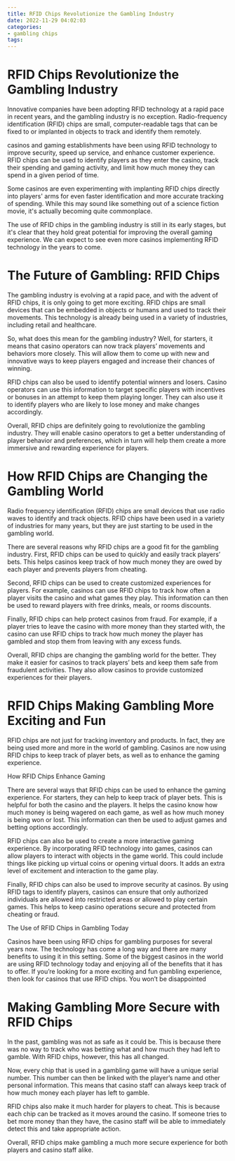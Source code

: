 ```yaml
---
title: RFID Chips Revolutionize the Gambling Industry
date: 2022-11-29 04:02:03
categories:
- gambling chips
tags:
---
```



#  RFID Chips Revolutionize the Gambling Industry

Innovative companies have been adopting RFID technology at a rapid pace in recent years, and the gambling industry is no exception. Radio-frequency identification (RFID) chips are small, computer-readable tags that can be fixed to or implanted in objects to track and identify them remotely.

 casinos and gaming establishments have been using RFID technology to improve security, speed up service, and enhance customer experience. RFID chips can be used to identify players as they enter the casino, track their spending and gaming activity, and limit how much money they can spend in a given period of time.

Some casinos are even experimenting with implanting RFID chips directly into players' arms for even faster identification and more accurate tracking of spending. While this may sound like something out of a science fiction movie, it's actually becoming quite commonplace.

The use of RFID chips in the gambling industry is still in its early stages, but it's clear that they hold great potential for improving the overall gaming experience. We can expect to see even more casinos implementing RFID technology in the years to come.

#  The Future of Gambling: RFID Chips

The gambling industry is evolving at a rapid pace, and with the advent of RFID chips, it is only going to get more exciting. RFID chips are small devices that can be embedded in objects or humans and used to track their movements. This technology is already being used in a variety of industries, including retail and healthcare.

So, what does this mean for the gambling industry? Well, for starters, it means that casino operators can now track players’ movements and behaviors more closely. This will allow them to come up with new and innovative ways to keep players engaged and increase their chances of winning.

RFID chips can also be used to identify potential winners and losers. Casino operators can use this information to target specific players with incentives or bonuses in an attempt to keep them playing longer. They can also use it to identify players who are likely to lose money and make changes accordingly.

Overall, RFID chips are definitely going to revolutionize the gambling industry. They will enable casino operators to get a better understanding of player behavior and preferences, which in turn will help them create a more immersive and rewarding experience for players.

#  How RFID Chips are Changing the Gambling World 

Radio frequency identification (RFID) chips are small devices that use radio waves to identify and track objects. RFID chips have been used in a variety of industries for many years, but they are just starting to be used in the gambling world.

There are several reasons why RFID chips are a good fit for the gambling industry. First, RFID chips can be used to quickly and easily track players’ bets. This helps casinos keep track of how much money they are owed by each player and prevents players from cheating.

Second, RFID chips can be used to create customized experiences for players. For example, casinos can use RFID chips to track how often a player visits the casino and what games they play. This information can then be used to reward players with free drinks, meals, or rooms discounts.

Finally, RFID chips can help protect casinos from fraud. For example, if a player tries to leave the casino with more money than they started with, the casino can use RFID chips to track how much money the player has gambled and stop them from leaving with any excess funds.

Overall, RFID chips are changing the gambling world for the better. They make it easier for casinos to track players’ bets and keep them safe from fraudulent activities. They also allow casinos to provide customized experiences for their players.

#  RFID Chips Making Gambling More Exciting and Fun 

RFID chips are not just for tracking inventory and products. In fact, they are being used more and more in the world of gambling. Casinos are now using RFID chips to keep track of player bets, as well as to enhance the gaming experience.

How RFID Chips Enhance Gaming

There are several ways that RFID chips can be used to enhance the gaming experience. For starters, they can help to keep track of player bets. This is helpful for both the casino and the players. It helps the casino know how much money is being wagered on each game, as well as how much money is being won or lost. This information can then be used to adjust games and betting options accordingly.

RFID chips can also be used to create a more interactive gaming experience. By incorporating RFID technology into games, casinos can allow players to interact with objects in the game world. This could include things like picking up virtual coins or opening virtual doors. It adds an extra level of excitement and interaction to the game play.

Finally, RFID chips can also be used to improve security at casinos. By using RFID tags to identify players, casinos can ensure that only authorized individuals are allowed into restricted areas or allowed to play certain games. This helps to keep casino operations secure and protected from cheating or fraud.

The Use of RFID Chips in Gambling Today

Casinos have been using RFID chips for gambling purposes for several years now. The technology has come a long way and there are many benefits to using it in this setting. Some of the biggest casinos in the world are using RFID technology today and enjoying all of the benefits that it has to offer. If you’re looking for a more exciting and fun gambling experience, then look for casinos that use RFID chips. You won’t be disappointed

#  Making Gambling More Secure with RFID Chips

In the past, gambling was not as safe as it could be. This is because there was no way to track who was betting what and how much they had left to gamble. With RFID chips, however, this has all changed.

Now, every chip that is used in a gambling game will have a unique serial number. This number can then be linked with the player’s name and other personal information. This means that casino staff can always keep track of how much money each player has left to gamble.

RFID chips also make it much harder for players to cheat. This is because each chip can be tracked as it moves around the casino. If someone tries to bet more money than they have, the casino staff will be able to immediately detect this and take appropriate action.

Overall, RFID chips make gambling a much more secure experience for both players and casino staff alike.